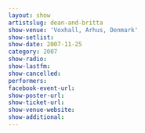 ```yaml
---
layout: show
artistslug: dean-and-britta
show-venue: 'Voxhall, Arhus, Denmark'
show-setlist: 
show-date: 2007-11-25
category: 2007
show-radio: 
show-lastfm: 
show-cancelled: 
performers: 
facebook-event-url: 
show-poster-url: 
show-ticket-url: 
show-venue-website: 
show-additional: 
---
```


